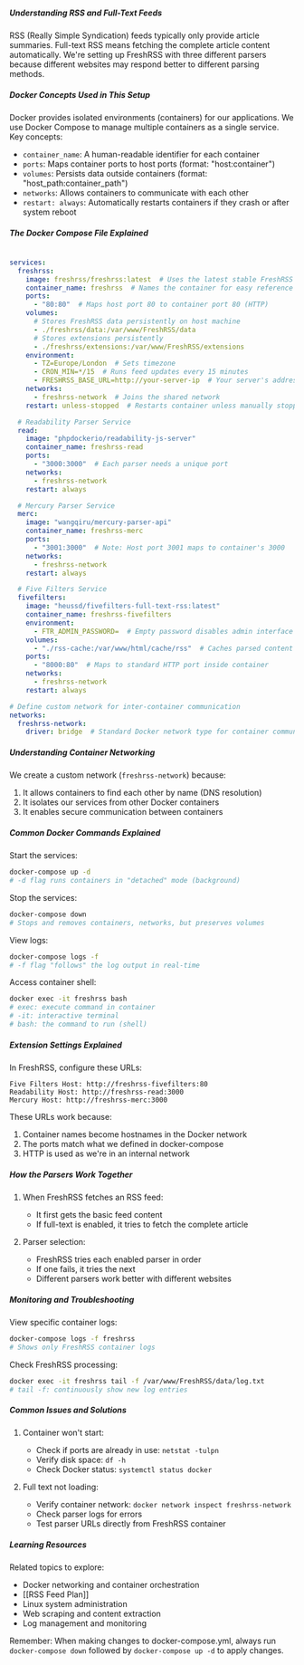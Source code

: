 ##### Understanding RSS and Full-Text Feeds

RSS (Really Simple Syndication) feeds typically only provide article summaries. Full-text RSS means fetching the complete article content automatically. We're setting up FreshRSS with three different parsers because different websites may respond better to different parsing methods.

##### Docker Concepts Used in This Setup

Docker provides isolated environments (containers) for our applications. We use Docker Compose to manage multiple containers as a single service. Key concepts:

- `container_name`: A human-readable identifier for each container
- `ports`: Maps container ports to host ports (format: "host:container")
- `volumes`: Persists data outside containers (format: "host_path:container_path")
- `networks`: Allows containers to communicate with each other
- `restart: always`: Automatically restarts containers if they crash or after system reboot

##### The Docker Compose File Explained

```yaml

services:
  freshrss:
    image: freshrss/freshrss:latest  # Uses the latest stable FreshRSS image
    container_name: freshrss  # Names the container for easy reference
    ports:
      - "80:80"  # Maps host port 80 to container port 80 (HTTP)
    volumes:
      # Stores FreshRSS data persistently on host machine
      - ./freshrss/data:/var/www/FreshRSS/data
      # Stores extensions persistently
      - ./freshrss/extensions:/var/www/FreshRSS/extensions
    environment:
      - TZ=Europe/London  # Sets timezone
      - CRON_MIN=*/15  # Runs feed updates every 15 minutes
      - FRESHRSS_BASE_URL=http://your-server-ip  # Your server's address
    networks:
      - freshrss-network  # Joins the shared network
    restart: unless-stopped  # Restarts container unless manually stopped

  # Readability Parser Service
  read:
    image: "phpdockerio/readability-js-server"
    container_name: freshrss-read
    ports:
      - "3000:3000"  # Each parser needs a unique port
    networks:
      - freshrss-network
    restart: always

  # Mercury Parser Service
  merc:
    image: "wangqiru/mercury-parser-api"
    container_name: freshrss-merc
    ports:
      - "3001:3000"  # Note: Host port 3001 maps to container's 3000
    networks:
      - freshrss-network
    restart: always

  # Five Filters Service
  fivefilters:
    image: "heussd/fivefilters-full-text-rss:latest"
    container_name: freshrss-fivefilters
    environment:
      - FTR_ADMIN_PASSWORD=  # Empty password disables admin interface
    volumes:
      - "./rss-cache:/var/www/html/cache/rss"  # Caches parsed content
    ports:
      - "8000:80"  # Maps to standard HTTP port inside container
    networks:
      - freshrss-network
    restart: always

# Define custom network for inter-container communication
networks:
  freshrss-network:
    driver: bridge  # Standard Docker network type for container communication
```

##### Understanding Container Networking

We create a custom network (`freshrss-network`) because:
1. It allows containers to find each other by name (DNS resolution)
2. It isolates our services from other Docker containers
3. It enables secure communication between containers

##### Common Docker Commands Explained

Start the services:
```bash
docker-compose up -d
# -d flag runs containers in "detached" mode (background)
```

Stop the services:
```bash
docker-compose down
# Stops and removes containers, networks, but preserves volumes
```

View logs:
```bash
docker-compose logs -f
# -f flag "follows" the log output in real-time
```

Access container shell:
```bash
docker exec -it freshrss bash
# exec: execute command in container
# -it: interactive terminal
# bash: the command to run (shell)
```

##### Extension Settings Explained

In FreshRSS, configure these URLs:
```
Five Filters Host: http://freshrss-fivefilters:80
Readability Host: http://freshrss-read:3000
Mercury Host: http://freshrss-merc:3000
```

These URLs work because:
1. Container names become hostnames in the Docker network
2. The ports match what we defined in docker-compose
3. HTTP is used as we're in an internal network

##### How the Parsers Work Together

1. When FreshRSS fetches an RSS feed:
   - It first gets the basic feed content
   - If full-text is enabled, it tries to fetch the complete article

2. Parser selection:
   - FreshRSS tries each enabled parser in order
   - If one fails, it tries the next
   - Different parsers work better with different websites

##### Monitoring and Troubleshooting

View specific container logs:
```bash
docker-compose logs -f freshrss
# Shows only FreshRSS container logs
```

Check FreshRSS processing:
```bash
docker exec -it freshrss tail -f /var/www/FreshRSS/data/log.txt
# tail -f: continuously show new log entries
```

##### Common Issues and Solutions

1. Container won't start:
   - Check if ports are already in use: `netstat -tulpn`
   - Verify disk space: `df -h`
   - Check Docker status: `systemctl status docker`

2. Full text not loading:
   - Verify container network: `docker network inspect freshrss-network`
   - Check parser logs for errors
   - Test parser URLs directly from FreshRSS container

##### Learning Resources

Related topics to explore:
- Docker networking and container orchestration
- [[RSS Feed Plan]]
- Linux system administration
- Web scraping and content extraction
- Log management and monitoring

Remember: When making changes to docker-compose.yml, always run `docker-compose down` followed by `docker-compose up -d` to apply changes.
